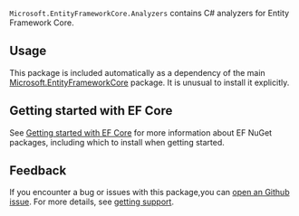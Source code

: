 `Microsoft.EntityFrameworkCore.Analyzers` contains C# analyzers for Entity Framework Core.

## Usage

This package is included automatically as a dependency of the main [Microsoft.EntityFrameworkCore](https://www.nuget.org/packages/Microsoft.EntityFrameworkCore) package. It is unusual to install it explicitly.

## Getting started with EF Core

See [Getting started with EF Core](https://learn.microsoft.com/ef/core/get-started/overview/install) for more information about EF NuGet packages, including which to install when getting started.

## Feedback

If you encounter a bug or issues with this package,you can [open an Github issue](https://github.com/dotnet/efcore/issues/new/choose). For more details, see [getting support](https://github.com/dotnet/efcore/blob/main/.github/SUPPORT.md).
